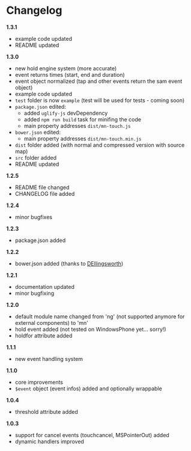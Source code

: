 # Changelog

**1.3.1**
- example code updated
- README updated

**1.3.0**
- new hold engine system (more accurate)
- event returns times (start, end and duration)
- event object normalized (tap and other events return the sam event object)
- example code updated
- `test` folder is now `example` (test will be used for tests - coming soon)
- `package.json` edited: 
    - added `uglify-js` devDependency
    - added `npm run build` task for minifing the code
    - main property addresses `dist/mn-touch.js`
- `bower.json` edited: 
    - main property addresses `dist/mn-touch.min.js`
- `dist` folder added (with normal and compressed version with source map)
- `src` folder added
- README updated

**1.2.5**
- README file changed
- CHANGELOG file added

**1.2.4**
- minor bugfixes

**1.2.3**
- package.json added

**1.2.2**
- bower.json added (thanks to [DEllingsworth](https://github.com/DEllingsworth))

**1.2.1**
- documentation updated
- minor bugfixing

**1.2.0**
- default module name changed from 'ng' (not supported anymore for external components) to 'mn'
- hold event added (not tested on WindowsPhone yet... sorry!)
- holdfor attribute added

**1.1.1**
- new event handling system

**1.1.0**
- core improvements
- `$event` object (event infos) added and optionally wrappable

**1.0.4**
- threshold attribute added

**1.0.3**
- support for cancel events (touchcancel, MSPointerOut) added 
- dynamic handlers improved
